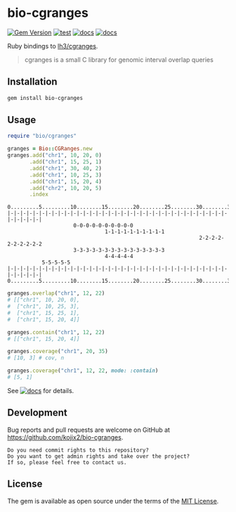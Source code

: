 # bio-cgranges

[![Gem Version](https://badge.fury.io/rb/bio-cgranges.svg)](https://badge.fury.io/rb/bio-cgranges)
[![test](https://github.com/kojix2/bio-cgranges/actions/workflows/ci.yml/badge.svg)](https://github.com/kojix2/bio-cgranges/actions/workflows/ci.yml)
[![docs](https://img.shields.io/badge/docs-stable-blue.svg)](https://rubydoc.info/gems/bio-cgranges)
[![docs](https://img.shields.io/badge/docs-latest-blue.svg)](https://kojix2.github.io/bio-cgranges/)

Ruby bindings to [lh3/cgranges](https://github.com/lh3/cgranges).

> cgranges is a small C library for genomic interval overlap queries

## Installation

```sh
gem install bio-cgranges
```

## Usage

```ruby
require "bio/cgranges"

granges = Bio::CGRanges.new
granges.add("chr1", 10, 20, 0)
       .add("chr1", 15, 25, 1)
       .add("chr1", 30, 40, 2)
       .add("chr1", 10, 25, 3)
       .add("chr1", 15, 20, 4)
       .add("chr2", 10, 20, 5)
       .index
```

```
0.........5.........10........15........20........25........30........35........40
|-|-|-|-|-|-|-|-|-|-|-|-|-|-|-|-|-|-|-|-|-|-|-|-|-|-|-|-|-|-|-|-|-|-|-|-|-|-|-|-|
                     0-0-0-0-0-0-0-0-0-0
                               1-1-1-1-1-1-1-1-1-1
                                                             2-2-2-2-2-2-2-2-2-2
                     3-3-3-3-3-3-3-3-3-3-3-3-3-3-3
                               4-4-4-4-4
           5-5-5-5-5
|-|-|-|-|-|-|-|-|-|-|-|-|-|-|-|-|-|-|-|-|-|-|-|-|-|-|-|-|-|-|-|-|-|-|-|-|-|-|-|-|
0.........5.........10........15........20........25........30........35........40
```

```ruby
granges.overlap("chr1", 12, 22)
# [["chr1", 10, 20, 0],
#  ["chr1", 10, 25, 3],
#  ["chr1", 15, 25, 1],
#  ["chr1", 15, 20, 4]]

granges.contain("chr1", 12, 22)
# [["chr1", 15, 20, 4]]

granges.coverage("chr1", 20, 35)
# [10, 3] # cov, n

granges.coverage("chr1", 12, 22, mode: :contain)
# [5, 1]
```

See [![docs](https://img.shields.io/badge/docs-latest-blue.svg)](https://kojix2.github.io/bio-cgranges/) for details.

## Development

Bug reports and pull requests are welcome on GitHub at https://github.com/kojix2/bio-cgranges.

    Do you need commit rights to this repository?
    Do you want to get admin rights and take over the project?
    If so, please feel free to contact us.

## License

The gem is available as open source under the terms of the [MIT License](https://opensource.org/licenses/MIT).

